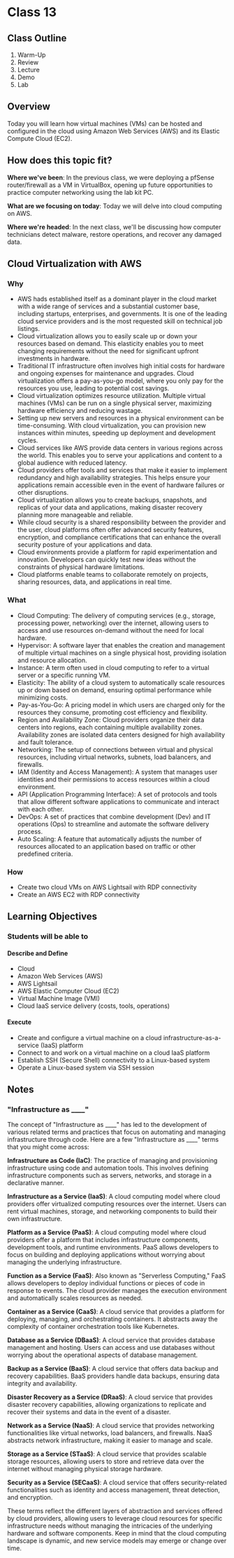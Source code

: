 # Class 13

## Class Outline

1. Warm-Up
1. Review
1. Lecture
1. Demo
1. Lab

## Overview

Today you will learn how virtual machines (VMs) can be hosted and configured in the cloud using Amazon Web Services (AWS) and its Elastic Compute Cloud (EC2).

## How does this topic fit?

**Where we've been**:
In the previous class, we were deploying a pfSense router/firewall as a VM in VirtualBox, opening up future opportunities to practice computer networking using the lab kit PC.

**What are we focusing on today**:
Today we will delve into cloud computing on AWS.

**Where we're headed**:
In the next class, we'll be discussing how computer technicians detect malware, restore operations, and recover any damaged data.

## Cloud Virtualization with AWS

### Why
- AWS hads established itself as a dominant player in the cloud market with a wide range of services and a substantial customer base, including startups, enterprises, and governments. It is one of the leading cloud service providers and is the most requested skill on technical job listings.
- Cloud virtualization allows you to easily scale up or down your resources based on demand. This elasticity enables you to meet changing requirements without the need for significant upfront investments in hardware.
- Traditional IT infrastructure often involves high initial costs for hardware and ongoing expenses for maintenance and upgrades. Cloud virtualization offers a pay-as-you-go model, where you only pay for the resources you use, leading to potential cost savings.
- Cloud virtualization optimizes resource utilization. Multiple virtual machines (VMs) can be run on a single physical server, maximizing hardware efficiency and reducing wastage.
- Setting up new servers and resources in a physical environment can be time-consuming. With cloud virtualization, you can provision new instances within minutes, speeding up deployment and development cycles.
- Cloud services like AWS provide data centers in various regions across the world. This enables you to serve your applications and content to a global audience with reduced latency.
- Cloud providers offer tools and services that make it easier to implement redundancy and high availability strategies. This helps ensure your applications remain accessible even in the event of hardware failures or other disruptions.
- Cloud virtualization allows you to create backups, snapshots, and replicas of your data and applications, making disaster recovery planning more manageable and reliable.
- While cloud security is a shared responsibility between the provider and the user, cloud platforms often offer advanced security features, encryption, and compliance certifications that can enhance the overall security posture of your applications and data.
- Cloud environments provide a platform for rapid experimentation and innovation. Developers can quickly test new ideas without the constraints of physical hardware limitations.
- Cloud platforms enable teams to collaborate remotely on projects, sharing resources, data, and applications in real time.

### What
- Cloud Computing: The delivery of computing services (e.g., storage, processing power, networking) over the internet, allowing users to access and use resources on-demand without the need for local hardware.
- Hypervisor: A software layer that enables the creation and management of multiple virtual machines on a single physical host, providing isolation and resource allocation.
- Instance: A term often used in cloud computing to refer to a virtual server or a specific running VM.
- Elasticity: The ability of a cloud system to automatically scale resources up or down based on demand, ensuring optimal performance while minimizing costs.
- Pay-as-You-Go: A pricing model in which users are charged only for the resources they consume, promoting cost efficiency and flexibility.
- Region and Availability Zone: Cloud providers organize their data centers into regions, each containing multiple availability zones. Availability zones are isolated data centers designed for high availability and fault tolerance.
- Networking: The setup of connections between virtual and physical resources, including virtual networks, subnets, load balancers, and firewalls.
- IAM (Identity and Access Management): A system that manages user identities and their permissions to access resources within a cloud environment.
- API (Application Programming Interface): A set of protocols and tools that allow different software applications to communicate and interact with each other.
- DevOps: A set of practices that combine development (Dev) and IT operations (Ops) to streamline and automate the software delivery process.
- Auto Scaling: A feature that automatically adjusts the number of resources allocated to an application based on traffic or other predefined criteria.

### How
- Create two cloud VMs on AWS Lightsail with RDP connectivity
- Create an AWS EC2 with RDP connectivity

<!-- ### Experimentation and Discovery Ideas
  - Provide some ideas here for how the instructor can be interactive with the students
  - Can this be built using the Socratic method?
  - Can we use breakout or small group sessions -->

## Learning Objectives

### Students will be able to

#### Describe and Define

- Cloud
- Amazon Web Services (AWS)
- AWS Lightsail
- AWS Elastic Computer Cloud (EC2)
- Virtual Machine Image (VMI)
- Cloud IaaS service delivery (costs, tools, operations)

#### Execute

- Create and configure a virtual machine on a cloud infrastructure-as-a-service (IaaS) platform
- Connect to and work on a virtual machine on a cloud IaaS platform
- Establish SSH (Secure Shell) connectivity to a Linux-based system
- Operate a Linux-based system via SSH session

<!-- ## Helpful Resources

- [Cheat Sheet](){:target="blank"}
- etc. -->

## Notes

### "Infrastructure as ____"

The concept of "Infrastructure as ____" has led to the development of various related terms and practices that focus on automating and managing infrastructure through code. Here are a few "Infrastructure as ____" terms that you might come across:

**Infrastructure as Code (IaC)**: The practice of managing and provisioning infrastructure using code and automation tools. This involves defining infrastructure components such as servers, networks, and storage in a declarative manner.

**Infrastructure as a Service (IaaS)**: A cloud computing model where cloud providers offer virtualized computing resources over the internet. Users can rent virtual machines, storage, and networking components to build their own infrastructure.

**Platform as a Service (PaaS)**: A cloud computing model where cloud providers offer a platform that includes infrastructure components, development tools, and runtime environments. PaaS allows developers to focus on building and deploying applications without worrying about managing the underlying infrastructure.

**Function as a Service (FaaS)**: Also known as "Serverless Computing," FaaS allows developers to deploy individual functions or pieces of code in response to events. The cloud provider manages the execution environment and automatically scales resources as needed.

**Container as a Service (CaaS)**: A cloud service that provides a platform for deploying, managing, and orchestrating containers. It abstracts away the complexity of container orchestration tools like Kubernetes.

**Database as a Service (DBaaS)**: A cloud service that provides database management and hosting. Users can access and use databases without worrying about the operational aspects of database management.

**Backup as a Service (BaaS)**: A cloud service that offers data backup and recovery capabilities. BaaS providers handle data backups, ensuring data integrity and availability.

**Disaster Recovery as a Service (DRaaS)**: A cloud service that provides disaster recovery capabilities, allowing organizations to replicate and recover their systems and data in the event of a disaster.

**Network as a Service (NaaS)**: A cloud service that provides networking functionalities like virtual networks, load balancers, and firewalls. NaaS abstracts network infrastructure, making it easier to manage and scale.

**Storage as a Service (STaaS)**: A cloud service that provides scalable storage resources, allowing users to store and retrieve data over the internet without managing physical storage hardware.

**Security as a Service (SECaaS)**: A cloud service that offers security-related functionalities such as identity and access management, threat detection, and encryption.

These terms reflect the different layers of abstraction and services offered by cloud providers, allowing users to leverage cloud resources for specific infrastructure needs without managing the intricacies of the underlying hardware and software components. Keep in mind that the cloud computing landscape is dynamic, and new service models may emerge or change over time.